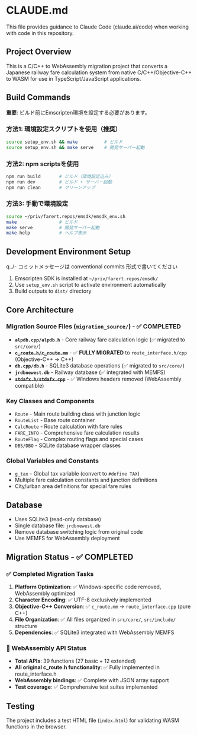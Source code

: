 # CLAUDE.md

This file provides guidance to Claude Code (claude.ai/code) when working with code in this repository.

## Project Overview

This is a C/C++ to WebAssembly migration project that converts a Japanese railway fare calculation system from native C/C++/Objective-C++ to WASM for use in TypeScript/JavaScript applications.

## Build Commands

**重要**: ビルド前にEmscripten環境を設定する必要があります。

### 方法1: 環境設定スクリプトを使用（推奨）
```bash
source setup_env.sh && make          # ビルド
source setup_env.sh && make serve    # 開発サーバー起動
```

### 方法2: npm scriptsを使用
```bash
npm run build       # ビルド（環境設定込み）
npm run dev         # ビルド + サーバー起動
npm run clean       # クリーンアップ
```

### 方法3: 手動で環境設定
```bash
source ~/priv/farert.repos/emsdk/emsdk_env.sh
make                # ビルド
make serve          # 開発サーバー起動
make help           # ヘルプ表示
```

## Development Environment Setup

q../- コミットメッセージは conventional commits 形式で書いてください

1. Emscripten SDK is installed at `~/priv/farert.repos/emsdk/`
2. Use `setup_env.sh` script to activate environment automatically
3. Build outputs to `dist/` directory

## Core Architecture

### Migration Source Files (`migration_source/`) - ✅ COMPLETED
- **`alpdb.cpp/alpdb.h`** - Core railway fare calculation logic (✅ migrated to `src/core/`)
- **~~`c_route.h/c_route.mm`~~** - ✅ **FULLY MIGRATED** to `route_interface.h/cpp` (Objective-C++ → C++)
- **`db.cpp/db.h`** - SQLite3 database operations (✅ migrated to `src/core/`)
- **`jrdbnewest.db`** - Railway database (✅ integrated with MEMFS)
- **~~`stdafx.h/stdafx.cpp`~~** - ✅ Windows headers removed (WebAssembly compatible)

### Key Classes and Components
- `Route` - Main route building class with junction logic
- `RouteList` - Base route container
- `CalcRoute` - Route calculation with fare rules
- `FARE_INFO` - Comprehensive fare calculation results
- `RouteFlag` - Complex routing flags and special cases
- `DBS/DBO` - SQLite database wrapper classes

### Global Variables and Constants
- `g_tax` - Global tax variable (convert to `#define TAX`)
- Multiple fare calculation constants and junction definitions
- City/urban area definitions for special fare rules

## Database
- Uses SQLite3 (read-only database)
- Single database file: `jrdbnewest.db`
- Remove database switching logic from original code
- Use MEMFS for WebAssembly deployment

## Migration Status - ✅ COMPLETED

### ✅ Completed Migration Tasks
1. **Platform Optimization**: ✅ Windows-specific code removed, WebAssembly optimized
2. **Character Encoding**: ✅ UTF-8 exclusively implemented  
3. **Objective-C++ Conversion**: ✅ `c_route.mm` → `route_interface.cpp` (pure C++)
4. **File Organization**: ✅ All files organized in `src/core/`, `src/include/` structure
5. **Dependencies**: ✅ SQLite3 integrated with WebAssembly MEMFS

### 🚀 WebAssembly API Status
- **Total APIs**: 39 functions (27 basic + 12 extended)
- **All original c_route.h functionality**: ✅ Fully implemented in route_interface.h
- **WebAssembly bindings**: ✅ Complete with JSON array support
- **Test coverage**: ✅ Comprehensive test suites implemented

## Testing
The project includes a test HTML file (`index.html`) for validating WASM functions in the browser.
